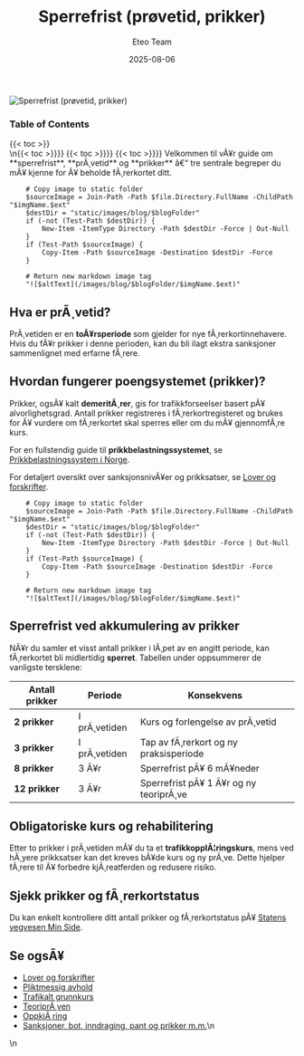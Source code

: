 ﻿---
title: "Sperrefrist (prøvetid, prikker)"
date: 2025-08-06
draft: false
author: "Eteo Team"
description: "Lær om sperrefrist, prøvetid og prikker i det norske trafikksystemet for førerkort klasse B. Få oversikt over poengsystemet, konsekvenser og rehabilitering."
categories: ["Driving Theory"]
tags: ["driving", "theory", "safety"]
featured_image: "/images/blog/sperrefrist-provetid-prikker/sperrefrist-provetid-prikker-image.svg"
---

<div class="blog-content">
  <div class="featured-image">
    <img src="/images/blog/sperrefrist-provetid-prikker/sperrefrist-provetid-prikker-image.svg" alt="Sperrefrist (prøvetid, prikker)" class="img-fluid rounded">
  </div>

  <div class="toc-container mt-4 mb-4">
    <h3>Table of Contents</h3>
    {{< toc >}}
  </div>

  <div class="blog-body">\n{{< toc >}}}}
{{< toc >}}}}
{{< toc >}}}}
Velkommen til vÃ¥r guide om **sperrefrist**, **prÃ¸vetid** og **prikker** â€“ tre sentrale begreper du mÃ¥ kjenne for Ã¥ beholde fÃ¸rerkortet ditt.


        
        
        # Copy image to static folder
        $sourceImage = Join-Path -Path $file.Directory.FullName -ChildPath "$imgName.$ext"
        $destDir = "static/images/blog/$blogFolder"
        if (-not (Test-Path $destDir)) {
            New-Item -ItemType Directory -Path $destDir -Force | Out-Null
        }
        if (Test-Path $sourceImage) {
            Copy-Item -Path $sourceImage -Destination $destDir -Force
        }
        
        # Return new markdown image tag
        "![$altText](/images/blog/$blogFolder/$imgName.$ext)"
    

## Hva er prÃ¸vetid?

PrÃ¸vetiden er en **toÃ¥rsperiode** som gjelder for nye fÃ¸rerkortinnehavere. Hvis du fÃ¥r prikker i denne perioden, kan du bli ilagt ekstra sanksjoner sammenlignet med erfarne fÃ¸rere.

## Hvordan fungerer poengsystemet (prikker)?

Prikker, ogsÃ¥ kalt **demeritÃ¸rer**, gis for trafikkforseelser basert pÃ¥ alvorlighetsgrad. Antall prikker registreres i fÃ¸rerkortregisteret og brukes for Ã¥ vurdere om fÃ¸rerkortet skal sperres eller om du mÃ¥ gjennomfÃ¸re kurs.

For en fullstendig guide til **prikkbelastningssystemet**, se [Prikkbelastningssystem i Norge](/blogs/teori/prikkbelastningssystem "Prikkbelastningssystem i Norge â€“ alt om prikker, demeritÃ¸rer og poeng i Norge").

For detaljert oversikt over sanksjonsnivÃ¥er og prikksatser, se [Lover og forskrifter](/blogs/teori/lover-og-forskrifter "Lover og forskrifter - Oversikt over norske trafikklover og forskrifter").


        
        
        # Copy image to static folder
        $sourceImage = Join-Path -Path $file.Directory.FullName -ChildPath "$imgName.$ext"
        $destDir = "static/images/blog/$blogFolder"
        if (-not (Test-Path $destDir)) {
            New-Item -ItemType Directory -Path $destDir -Force | Out-Null
        }
        if (Test-Path $sourceImage) {
            Copy-Item -Path $sourceImage -Destination $destDir -Force
        }
        
        # Return new markdown image tag
        "![$altText](/images/blog/$blogFolder/$imgName.$ext)"
    

## Sperrefrist ved akkumulering av prikker

NÃ¥r du samler et visst antall prikker i lÃ¸pet av en angitt periode, kan fÃ¸rerkortet bli midlertidig **sperret**. Tabellen under oppsummerer de vanligste tersklene:

| Antall prikker | Periode | Konsekvens |
|---------------|---------|------------|
| **2 prikker** | I prÃ¸vetiden | Kurs og forlengelse av prÃ¸vetid |
| **3 prikker** | I prÃ¸vetiden | Tap av fÃ¸rerkort og ny praksisperiode |
| **8 prikker** | 3 Ã¥r | Sperrefrist pÃ¥ 6 mÃ¥neder |
| **12 prikker** | 3 Ã¥r | Sperrefrist pÃ¥ 1 Ã¥r og ny teoriprÃ¸ve |

## Obligatoriske kurs og rehabilitering

Etter to prikker i prÃ¸vetiden mÃ¥ du ta et **trafikkopplÃ¦ringskurs**, mens ved hÃ¸yere prikksatser kan det kreves bÃ¥de kurs og ny prÃ¸ve. Dette hjelper fÃ¸rere til Ã¥ forbedre kjÃ¸reatferden og redusere risiko.

## Sjekk prikker og fÃ¸rerkortstatus

Du kan enkelt kontrollere ditt antall prikker og fÃ¸rerkortstatus pÃ¥ [Statens vegvesen Min Side](https://www.vegvesen.no/).

## Se ogsÃ¥

* [Lover og forskrifter](/blogs/teori/lover-og-forskrifter "Lover og forskrifter - Oversikt over norske trafikklover og forskrifter")
* [Pliktmessig avhold](/blogs/teori/pliktmessig-avhold "Pliktmessig avhold")
* [Trafikalt grunnkurs](/blogs/teori/trafikalt-grunnkurs "Trafikalt grunnkurs - Obligatorisk kurs for fÃ¸rerkort klasse B")
* [TeoriprÃ¸ven](/blogs/teori/teoriproven "TeoriprÃ¸ven - alt du trenger Ã¥ vite for Ã¥ bestÃ¥ teoriprÃ¸ven")
* [OppkjÃ¸ring](/blogs/teori/oppkjoring "OppkjÃ¸ring - Guide til praktisk kjÃ¸reprÃ¸ve for fÃ¸rerkort i bil")
* [Sanksjoner, bot, inndraging, pant og prikker m.m.](/blogs/teori/sanksjoner-bot-inndraging-pant-prikker "Sanksjoner, bot, inndraging, pant og prikker m.m.")\n  </div>\n</div>
